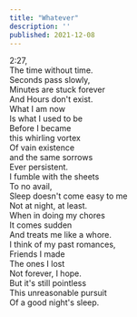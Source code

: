 ```yaml
---
title: "Whatever"
description: ''
published: 2021-12-08
---
```

2:27,     
The time without time.     
Seconds pass slowly,     
Minutes are stuck forever     
And Hours don't exist.     
What I am now     
Is what I used to be     
Before I became     
this whirling vortex     
Of vain existence     
and the same sorrows     
Ever persistent.     
I fumble with the sheets     
To no avail,     
Sleep doesn't come easy to me     
Not at night, at least.     
When in doing my chores     
It comes sudden     
And treats me like a whore.     
I think of my past romances,     
Friends I made     
The ones I lost     
Not forever, I hope.     
But it's still pointless     
This unreasonable pursuit     
Of a good night's sleep.     
     
     
